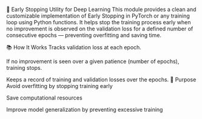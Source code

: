 🛑 Early Stopping Utility for Deep Learning
This module provides a clean and customizable implementation of Early Stopping in PyTorch or any training loop using Python functions.
It helps stop the training process early when no improvement is observed on the validation loss for a defined number of consecutive epochs — preventing overfitting and saving time.

📚 How It Works
Tracks validation loss at each epoch.

If no improvement is seen over a given patience (number of epochs), training stops.

Keeps a record of training and validation losses over the epochs.
🎯 Purpose
Avoid overfitting by stopping training early

Save computational resources

Improve model generalization by preventing excessive training

